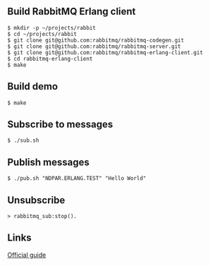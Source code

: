 ## Build RabbitMQ Erlang client

    $ mkdir -p ~/projects/rabbit
    $ cd ~/projects/rabbit
    $ git clone git@github.com:rabbitmq/rabbitmq-codegen.git
    $ git clone git@github.com:rabbitmq/rabbitmq-server.git
    $ git clone git@github.com:rabbitmq/rabbitmq-erlang-client.git
    $ cd rabbitmq-erlang-client
    $ make

## Build demo

    $ make

## Subscribe to messages

    $ ./sub.sh

## Publish messages

    $ ./pub.sh "NDPAR.ERLANG.TEST" "Hello World"

## Unsubscribe

    > rabbitmq_sub:stop().

## Links

[Official guide](http://www.rabbitmq.com/erlang-client-user-guide.html)

